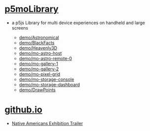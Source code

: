 # [p5moLibrary](https://github.com/molab-itp/p5moLibrary)

- a p5js Library for multi device experiences on handheld and large screens

  - [demo/Astronomical](demo/Astronomical?v=45)
  - [demo/BlackFacts](demo/BlackFacts?v=45)
  - [demo/Heavenly3D](demo/Heavenly3D?v=45)
  - [demo/mo-astro-host](demo/mo-astro-host/)
  - [demo/mo-astro-remote-0](demo/mo-astro-remote-0/)
  - [demo/mo-gallery-1](demo/mo-gallery-1/)
  - [demo/mo-gallery-2](demo/mo-gallery-2)
  - [demo/mo-pixel-grid](demo/mo-pixel-grid?v=45)
  - [demo/mo-storage-console](demo/mo-storage-console)
  - [demo/mo-storage-dashboard](demo/mo-storage-dashboard?v=45)
  - [demo/DrawPoints](demo/DrawPoints)

# [github.io](https://molab-itp.github.io/p5moLibrary/src?v=45)

- [Native Americans Exhibition Trailer](demo/BlackFacts?playlist=hpjNGTYvpxw)

<!--
# https://www.youtube.com/watch?v=hpjNGTYvpxw
# The Land Carries Our Ancestors: Contemporary Art by Native Americans Exhibition Trailer
 -->
